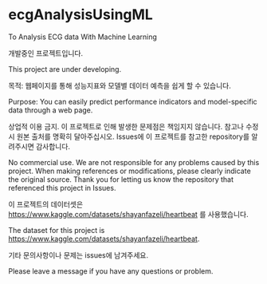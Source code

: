 # ecgAnalysisUsingML
To Analysis ECG data With Machine Learning

개발중인 프로젝트입니다.

This project are under developing.


목적: 웹페이지를 통해 성능지표와 모델별 데이터 예측을 쉽게 할 수 있습니다.

Purpose: You can easily predict performance indicators and model-specific data through a web page.


상업적 이용 금지. 이 프로젝트로 인해 발생한 문제점은 책임지지 않습니다.
참고나 수정 시 원본 출처를 명확히 달아주십시오. 
Issues에 이 프로젝트를 참고한 repository를 알려주시면 감사합니다.

No commercial use. We are not responsible for any problems caused by this project.
When making references or modifications, please clearly indicate the original source.
Thank you for letting us know the repository that referenced this project in Issues.

이 프로젝트의 데이터셋은 https://www.kaggle.com/datasets/shayanfazeli/heartbeat 를 사용했습니다.

The dataset for this project is https://www.kaggle.com/datasets/shayanfazeli/heartbeat.

기타 문의사항이나 문제는 issues에 남겨주세요.

Please leave a message if you have any questions or problem.
